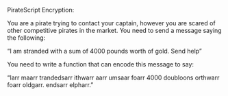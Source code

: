 PirateScript Encryption:

You are a pirate trying to contact your captain, however you are scared of other competitive pirates in the market. You need to send a message saying the following:

“I am stranded with a sum of 4000 pounds worth of gold. Send help”

You need to write a function that can encode this message to say:

“Iarr maarr trandedsarr ithwarr aarr umsaar foarr 4000 doubloons orthwarr foarr oldgarr. endsarr elpharr.”
